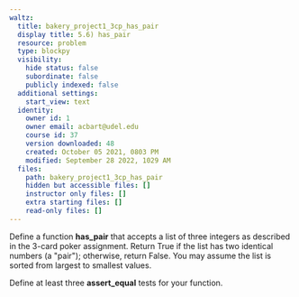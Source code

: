 ```yaml
---
waltz:
  title: bakery_project1_3cp_has_pair
  display title: 5.6) has_pair
  resource: problem
  type: blockpy
  visibility:
    hide status: false
    subordinate: false
    publicly indexed: false
  additional settings:
    start_view: text
  identity:
    owner id: 1
    owner email: acbart@udel.edu
    course id: 37
    version downloaded: 48
    created: October 05 2021, 0803 PM
    modified: September 28 2022, 1029 AM
  files:
    path: bakery_project1_3cp_has_pair
    hidden but accessible files: []
    instructor only files: []
    extra starting files: []
    read-only files: []
---
```

Define a function **has_pair** that accepts a list of three integers as described in the 3-card poker assignment. Return True if the list has two identical numbers (a "pair"); otherwise, return False. You may assume the list is sorted from largest to smallest values.

Define at least three **assert_equal** tests for your function.